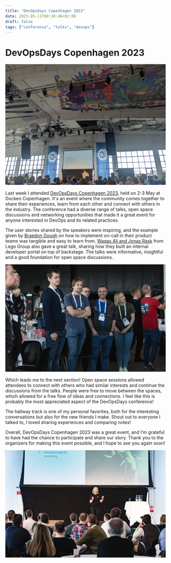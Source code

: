 ```yaml
---
title: "DevOpsDays Copenhagen 2023"
date: 2023-05-11T09:38:46+02:00
draft: false
tags: ["conference", "talks", "devops"]
---
```

# DevOpsDays Copenhagen 2023

![Docken venue, stage, audience and art](images/devopsdays_cph_venue.jpg)

Last week I attended [DevOpsDays Copenhagen 2023](https://devopsdays.org/events/2023-copenhagen/program), held on 2-3 May at Docken Copenhagen. It's an event where the community comes together to share their experiences, learn from each other and connect with others in the industry. The conference had a diverse range of talks, open space discussions and networking opportunities that made it a great event for anyone interested in DevOps and its related practices.

The user stories shared by the speakers were inspiring, and the example given by [Braedon Gough](https://devopsdays.org/events/2023-copenhagen/program/braedon-gough) on how to implement on-call in their product teams was tangible and easy to learn from. [Waqas Ali and Jonas Rask](https://devopsdays.org/events/2023-copenhagen/program/waqas-ali) from Lego Group also gave a great talk, sharing how they built an internal developer portal on top of backstage. The talks were informative, insightful and a good foundation for open space discussions.

![Open space preperation](images/1W2A4162.jpg)

Which leads me to the next section! Open space sessions allowed attendees to connect with others who had similar interests and continue the discussions from the talks. People were free to move between the spaces, which allowed for a free flow of ideas and connections. I feel like this is probably the most appreciated aspect of the DevOpsDays conference! 

The hallway track is one of my personal favorites, both for the interesting conversations but also for the new friends I make. Shout out to everyone I talked to, I loved sharing experiences and comparing notes! 

Overall, DevOpsDays Copenhagen 2023 was a great event, and I'm grateful to have had the chance to participate and share our story. Thank you to the organizers for making this event possible, and I hope to see you again soon!

![JEssica presenting on stage](images/1W2A4482.jpg)

